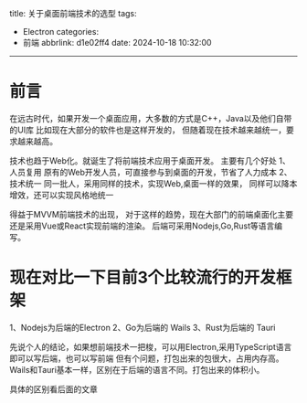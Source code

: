 title: 关于桌面前端技术的选型
tags:
  - Electron
categories:
  - 前端
abbrlink: d1e02ff4
date: 2024-10-18 10:32:00
---
# 前言

在远古时代，如果开发一个桌面应用，大多数的方式是C++，Java以及他们自带的UI库
比如现在大部分的软件也是这样开发的，
但随着现在技术越来越统一，要求越来越高。

技术也趋于Web化。就诞生了将前端技术应用于桌面开发。
主要有几个好处
1、人员复用
原有的Web开发人员，可直接参与到桌面的开发，节省了人力成本
2、技术统一
同一批人，采用同样的技术，实现Web,桌面一样的效果，
同样可以降本增效，还可以实现风格地统一

得益于MVVM前端技术的出现，
对于这样的趋势，现在大部门的前端桌面化主要还是采用Vue或React实现前端的渲染。
后端可采用Nodejs,Go,Rust等语言编写。

# 现在对比一下目前3个比较流行的开发框架

1、Nodejs为后端的Electron
2、Go为后端的 Wails
3、Rust为后端的 Tauri

先说个人的结论，如果想前端技术一把梭，可以用Electron,采用TypeScript语言即可以写后端，也可以写前端
但有个问题，打包出来的包很大，占用内存高。
Wails和Tauri基本一样，区别在于后端的语言不同。打包出来的体积小。



具体的区别看后面的文章


